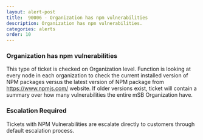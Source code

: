 ```yaml
---
layout: alert-post
title:  90006 - Organization has npm vulnerabilities
description: Organization has npm vulnerabilities.
categories: alerts
order: 10
---
```


### Organization has npm vulnerabilities
This type of ticket is checked on Organization level. Function is looking at every node in each organization to check the current installed version of NPM packages versus the latest version of NPM package from https://www.npmjs.com/ website.
If older versions exist, ticket will contain a summary over how many vulnerabilities the entire mSB Organization have.


### Escalation Required
Tickets with NPM Vulnerabilities are escalate directly to customers through default escalation process.